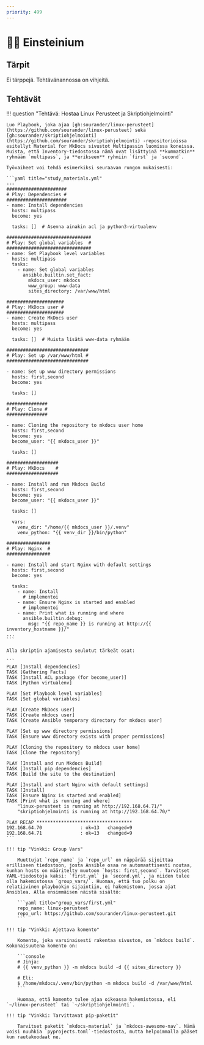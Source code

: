 ```yaml
---
priority: 499
---
```


# 👨‍🔬 Einsteinium

## Tärpit

Ei tärppejä. Tehtävänannossa on vihjeitä.

## Tehtävät

!!! question "Tehtävä: Hostaa Linux Perusteet ja Skriptiohjelmointi"

    Luo Playbook, joka ajaa [gh:sourander/linux-perusteet](https://github.com/sourander/linux-perusteet) sekä [gh:sourander/skriptiohjelmointi](https://github.com/sourander/skriptiohjelmointi) -repositorioissa esitellyt Material for MkDocs sivustot Multipassin luomissa koneissa. Muista, että Inventory-tiedostossa nämä ovat lisättyinä **kummatkin** ryhmään `multipass`, ja **erikseen** ryhmiin `first` ja `second`.

    Työvaiheet voi tehdä esimerkiksi seuraavan rungon mukaisesti:

    ```yaml title="study_materials.yml"
    ---
    ######################
    # Play: Dependencies #
    ######################
    - name: Install dependencies
      hosts: multipass
      become: yes

      tasks: []  # Asenna ainakin acl ja python3-virtualenv

    ###############################
    # Play: Set global variables  #
    ###############################
    - name: Set Playbook level variables
      hosts: multipass
      tasks:
        - name: Set global variables
          ansible.builtin.set_fact:
            mkdocs_user: mkdocs
            www_group: www-data
            sites_directory: /var/www/html

    #####################
    # Play: MkDocs user #
    #####################
    - name: Create MkDocs user
      hosts: multipass
      become: yes

      tasks: []  # Muista lisätä www-data ryhmään

    ##############################
    # Play: Set up /var/www/html #
    ##############################

    - name: Set up www directory permissions
      hosts: first,second
      become: yes

      tasks: []

    ###############
    # Play: Clone #
    ###############

    - name: Cloning the repository to mkdocs user home
      hosts: first,second
      become: yes
      become_user: "{{ mkdocs_user }}"

      tasks: []

    ###################
    # Play: MkDocs    #
    ###################

    - name: Install and run Mkdocs Build
      hosts: first,second
      become: yes
      become_user: "{{ mkdocs_user }}"

      tasks: []

      vars:
        venv_dir: "/home/{{ mkdocs_user }}/.venv"
        venv_python: "{{ venv_dir }}/bin/python"

    ################
    # Play: Nginx  #
    ################

    - name: Install and start Nginx with default settings
      hosts: first,second
      become: yes

      tasks:
        - name: Install
          # implementoi
        - name: Ensure Nginx is started and enabled
          # implementoi
        - name: Print what is running and where
          ansible.builtin.debug:
            msg: "{{ repo_name }} is running at http://{{ inventory_hostname }}/"
    ...
    ```

    Alla skriptin ajamisesta seulotut tärkeät osat:

    ```
    PLAY [Install dependencies]
    TASK [Gathering Facts]
    TASK [Install ACL package (for become_user)]
    TASK [Python virtualenv]

    PLAY [Set Playbook level variables]
    TASK [Set global variables]

    PLAY [Create MkDocs user]
    TASK [Create mkdocs user]
    TASK [Create Ansible temporary directory for mkdocs user]

    PLAY [Set up www directory permissions]
    TASK [Ensure www directory exists with proper permissions]

    PLAY [Cloning the repository to mkdocs user home]
    TASK [Clone the repository]

    PLAY [Install and run Mkdocs Build]
    TASK [Install pip dependencies]
    TASK [Build the site to the destination]

    PLAY [Install and start Nginx with default settings]
    TASK [Install]
    TASK [Ensure Nginx is started and enabled]
    TASK [Print what is running and where]
        "linux-perusteet is running at http://192.168.64.71/"
        "skriptiohjelmointi is running at http://192.168.64.70/"

    PLAY RECAP ***********************************
    192.168.64.70              : ok=13   changed=9 
    192.168.64.71              : ok=13   changed=9
    ```

    !!! tip "Vinkki: Group Vars"

        Muuttujat `repo_name` ja `repo_url` on näppärää sijoittaa erilliseen tiedostoon, josta Ansible osaa ne automaattisesti noutaa, kunhan hosts on määritelty muotoon `hosts: first,second`. Tarvitset YAML-tiedostoja kaksi: `first.yml` ja `second.yml`, ja niiden tulee olla hakemistossa `group_vars/`. Huomaa, että tuo polku on relatiivinen playbookin sijaintiin, ei hakemistoon, jossa ajat Ansiblea. Alla ensimmäisen näistä sisältö:

        ```yaml title="group_vars/first.yml"
        repo_name: linux-perusteet
        repo_url: https://github.com/sourander/linux-perusteet.git
        ```

    !!! tip "Vinkki: Ajettava komento"

        Komento, joka varsinaisesti rakentaa sivuston, on `mkdocs build`. Kokonaisuutena komento on:

        ```console
        # Jinja:
        # {{ venv_python }} -m mkdocs build -d {{ sites_directory }}

        # Eli:
        $ /home/mkdocs/.venv/bin/python -m mkdocs build -d /var/www/html
        ```

        Huomaa, että komento tulee ajaa oikeassa hakemistossa, eli `~/linux-perusteet` tai `~/skriptiohjelmointi`.

    !!! tip "Vinkki: Tarvittavat pip-paketit"

        Tarvitset paketit `mkdocs-material` ja `mkdocs-awesome-nav`. Nämä voisi nuuhkia `pyprojects.toml`-tiedostosta, mutta helpoimmalla pääset kun rautakoodaat ne.